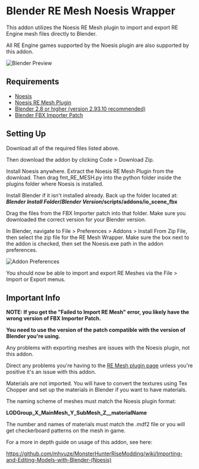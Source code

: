 # Blender RE Mesh Noesis Wrapper
This addon utilizes the Noesis RE Mesh plugin to import and export RE Engine mesh files directly to Blender.

All RE Engine games supported by the Noesis plugin are also supported by this addon.

![Blender Preview](https://github.com/mhvuze/MonsterHunterRiseModding/blob/main/img/guides/models/REMeshNoesisWrapper/REMESH_wrapper_preview.png)
## Requirements
* [Noesis](https://richwhitehouse.com/index.php?content=inc_projects.php&showproject=91)
* [Noesis RE Mesh Plugin](https://residentevilmodding.boards.net/thread/14726/re8-mhrise-modding-tools)
* [Blender 2.8 or higher (version 2.93.10 recommended)](https://www.blender.org/download/)
* [Blender FBX Importer Patch](https://www.nexusmods.com/witcher3/mods/6118)

## Setting Up
Download all of the required files listed above.

Then download the addon by clicking Code > Download Zip.

Install Noesis anywhere. Extract the Noesis RE Mesh Plugin from the download. Then drag fmt_RE_MESH.py into the python folder inside the plugins folder where Noesis is installed. 

Install Blender if it isn't installed already. Back up the folder located at: ***Blender Install Folder*/*Blender Version*/scripts/addons/io_scene_fbx**

Drag the files from the FBX Importer patch into that folder. Make sure you downloaded the correct version for your Blender version.

In Blender, navigate to File > Preferences > Addons > Install From Zip File, then select the zip file for the RE Mesh Wrapper. Make sure the box next to the addon is checked, then set the Noesis.exe path in the addon preferences.

![Addon Preferences](https://github.com/mhvuze/MonsterHunterRiseModding/blob/main/img/guides/models/REMeshNoesisWrapper/REMESH_wrapper_preferences.png)

You should now be able to import and export RE Meshes via the File > Import or Export menus.

## Important Info
**NOTE: If you get the "Failed to Import RE Mesh" error, you likely have the wrong version of FBX Importer Patch.** 

**You need to use the version of the patch compatible with the version of Blender you're using.**

Any problems with exporting meshes are issues with the Noesis plugin, not this addon. 

Direct any problems you're having to the [RE Mesh plugin page](https://residentevilmodding.boards.net/thread/14726/re8-mhrise-modding-tools) unless you're positive it's an issue with this addon.

Materials are not imported. You will have to convert the textures using Tex Chopper and set up the materials in Blender if you want to have materials.

The naming scheme of meshes must match the Noesis plugin format: 

**LODGroup_X_MainMesh_Y_SubMesh_Z__materialName**

The number and names of materials must match the .mdf2 file or you will get checkerboard patterns on the mesh in game.

For a more in depth guide on usage of this addon, see here:

https://github.com/mhvuze/MonsterHunterRiseModding/wiki/Importing-and-Editing-Models-with-Blender-(Noesis)
